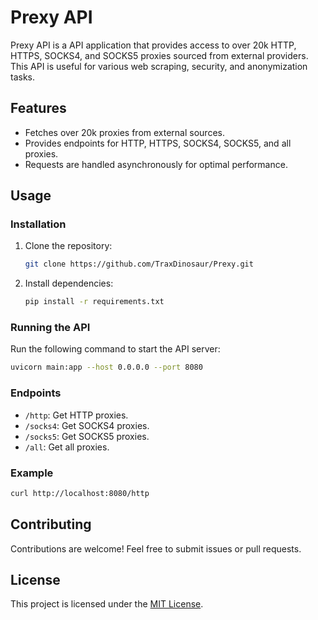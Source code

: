 # Prexy API

Prexy API is a API application that provides access to over 20k HTTP, HTTPS, SOCKS4, and SOCKS5 proxies sourced from external providers. This API is useful for various web scraping, security, and anonymization tasks.

## Features

- Fetches over 20k proxies from external sources.
- Provides endpoints for HTTP, HTTPS, SOCKS4, SOCKS5, and all proxies.
- Requests are handled asynchronously for optimal performance.

## Usage

### Installation

1. Clone the repository:

   ```bash
   git clone https://github.com/TraxDinosaur/Prexy.git
   ```

2. Install dependencies:

   ```bash
   pip install -r requirements.txt
   ```

### Running the API

Run the following command to start the API server:

```bash
uvicorn main:app --host 0.0.0.0 --port 8080
```

### Endpoints

- `/http`: Get HTTP proxies.
- `/socks4`: Get SOCKS4 proxies.
- `/socks5`: Get SOCKS5 proxies.
- `/all`: Get all proxies.

### Example

```bash
curl http://localhost:8080/http
```

## Contributing

Contributions are welcome! Feel free to submit issues or pull requests.

## License

This project is licensed under the [MIT License](LICENSE).
